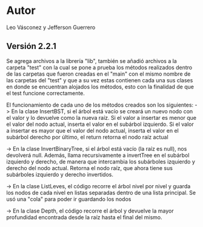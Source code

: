 # Autor
Leo Vásconez y Jefferson Guerrero
## Versión 2.2.1
Se agrega archivos a la librería "lib", también se añadió archivos a la carpeta "test" con la cual se pone a prueba los métodos realizados dentro de las carpetas que fueron creadas en el "main" con el mismo nombre de las carpetas del "test" y que a su vez estas contienen cada una sus clases en donde se encuentran alojados los métodos, esto con la finalidad de que el test funcione correctamente. 

El funcionamiento de cada uno de los métodos creados son los siguientes: 
-> En la clase InsertBST, si el árbol está vacío se creará un nuevo nodo con el valor y lo devuelve como la nueva raíz. Si el valor a insertar es menor que el valor del nodo actual, inserta el valor en el subárbol izquierdo. Si el valor a insertar es mayor que el valor del nodo actual, inserta el valor en el subárbol derecho por último, el return retorna el nodo raíz actual

-> En la clase InvertBinaryTree, si el árbol está vacío (la raíz es null), nos devolverá null. Además, llama recursivamente a invertTree en el subárbol izquierdo y derecho, de manera que intercambia los subárboles izquierdo y derecho del nodo actual. Retorna el nodo raíz, que ahora tiene sus subárboles izquierdo y derecho invertidos.

-> En la clase ListLeves, el código recorre el árbol nivel por nivel y guarda los nodos de cada nivel en listas separadas dentro de una lista principal. Se usó una "cola" para poder ir guardando los nodos

-> En la clase Depth, el código recorre el árbol y devuelve la mayor profundidad encontrada desde la raíz hasta el final del mismo.


